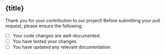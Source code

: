 <!--

Development of the next major version of Zod (`v4`) is currently underway.

If your PR implements new functionality, it should target the `v4` branch, NOT the `master` branch. If it's a bugfix, the `master` branch is fine.

Thanks for your contribution!

-->

## {title}

Thank you for your contribution to our project! Before submitting your pull request, please ensure the following:

- [ ] Your code changes are well-documented.
- [ ] You have tested your changes.
- [ ] You have updated any relevant documentation.
